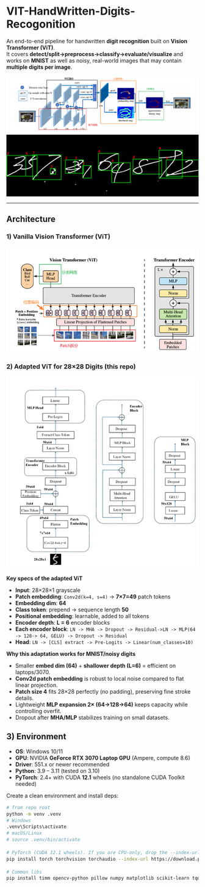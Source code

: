 # VIT-HandWritten-Digits-Recogonition

An end-to-end pipeline for handwritten **digit recognition** built on **Vision Transformer (ViT)**.  
It covers **detect/split->preprocess->classify->evaluate/visualize** and works on **MNIST** as well as noisy, real-world images that may contain **multiple digits per image**.

![DBNet idea](./DBNet.png) ![Prediction](./prediction.png)

---
## Architecture

### 1) Vanilla Vision Transformer (ViT)
![ViT Overview](./ViT_Net.png)

### 2) Adapted ViT for 28×28 Digits (this repo)
![Adapted ViT](./Tiny_ViT.png)

**Key specs of the adapted ViT**
- **Input**: 28×28×1 grayscale
- **Patch embedding**: `Conv2d(k=4, s=4)` → **7×7=49** patch tokens
- **Embedding dim**: **64**
- **Class token**: prepend -> sequence length **50**
- **Positional embedding**: learnable, added to all tokens
- **Encoder depth**: **L = 6** encoder blocks
- **Each encoder block**: `LN -> MHA -> Dropout -> Residual->LN -> MLP(64 -> 128-> 64, GELU) -> Dropout -> Residual`
- **Head**: `LN -> [CLS] extract -> Pre-Logits -> Linear(num_classes=10)`

**Why this adaptation works for MNIST/noisy digits**
- Smaller **embed dim (64)** + **shallower depth (L=6)** = efficient on laptops/3070.
- **Conv2d patch embedding** is robust to local noise compared to flat linear projection.
- **Patch size 4** fits 28×28 perfectly (no padding), preserving fine stroke details.
- Lightweight **MLP expansion 2× (64->128->64)** keeps capacity while controlling overfit.
- Dropout after **MHA/MLP** stabilizes training on small datasets.


## 3) Environment

- **OS**: Windows 10/11
- **GPU**: NVIDIA **GeForce RTX 3070 Laptop GPU** (Ampere, compute 8.6)  
- **Driver**: 551.x or newer recommended
- **Python**: 3.9 – 3.11 (tested on 3.10)
- **PyTorch**: 2.4+ with CUDA **12.1** wheels (no standalone CUDA Toolkit needed)

Create a clean environment and install deps:

```bash
# from repo root
python -m venv .venv
# Windows
.venv\Scripts\activate
# macOS/Linux
# source .venv/bin/activate

# PyTorch (CUDA 12.1 wheels). If you are CPU-only, drop the --index-url line.
pip install torch torchvision torchaudio --index-url https://download.pytorch.org/whl/cu121

# Common libs
pip install timm opencv-python pillow numpy matplotlib scikit-learn tqdm einops
